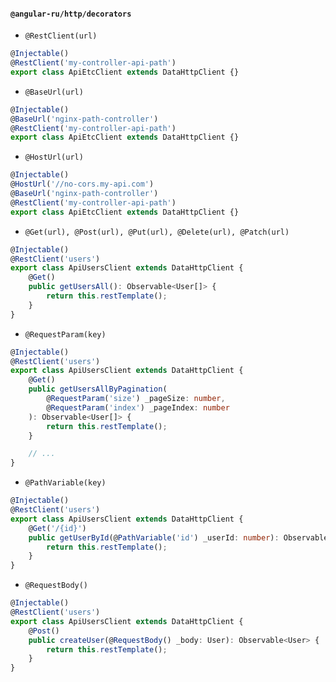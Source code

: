 #### `@angular-ru/http/decorators`

-   `@RestClient(url)`

```ts
@Injectable()
@RestClient('my-controller-api-path')
export class ApiEtcClient extends DataHttpClient {}
```

-   `@BaseUrl(url)`

```ts
@Injectable()
@BaseUrl('nginx-path-controller')
@RestClient('my-controller-api-path')
export class ApiEtcClient extends DataHttpClient {}
```

-   `@HostUrl(url)`

```ts
@Injectable()
@HostUrl('//no-cors.my-api.com')
@BaseUrl('nginx-path-controller')
@RestClient('my-controller-api-path')
export class ApiEtcClient extends DataHttpClient {}
```

-   `@Get(url), @Post(url), @Put(url), @Delete(url), @Patch(url)`

```ts
@Injectable()
@RestClient('users')
export class ApiUsersClient extends DataHttpClient {
    @Get()
    public getUsersAll(): Observable<User[]> {
        return this.restTemplate();
    }
}
```

-   `@RequestParam(key)`

```ts
@Injectable()
@RestClient('users')
export class ApiUsersClient extends DataHttpClient {
    @Get()
    public getUsersAllByPagination(
        @RequestParam('size') _pageSize: number,
        @RequestParam('index') _pageIndex: number
    ): Observable<User[]> {
        return this.restTemplate();
    }

    // ...
}
```

-   `@PathVariable(key)`

```ts
@Injectable()
@RestClient('users')
export class ApiUsersClient extends DataHttpClient {
    @Get('/{id}')
    public getUserById(@PathVariable('id') _userId: number): Observable<User> {
        return this.restTemplate();
    }
}
```

-   `@RequestBody()`

```ts
@Injectable()
@RestClient('users')
export class ApiUsersClient extends DataHttpClient {
    @Post()
    public createUser(@RequestBody() _body: User): Observable<User> {
        return this.restTemplate();
    }
}
```

